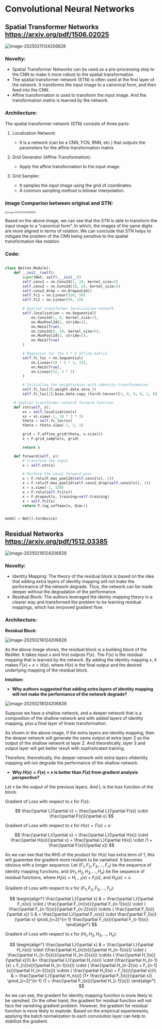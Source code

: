 # Convolutional Neural Networks

## Spatial Transformer Networks  https://arxiv.org/pdf/1506.02025



<img src="./assets/spatial-transformer-network.png" alt="image-20250211124206828" style="zoom:100%;" />

### Novelty:

- Spatial Transformer Networks can be used as a pre-processing step to the CNN to make it more robust to the spatial transformation.
- The spatial transformer network (STN) is often used at the first layer of the network. It transforms the input image to a canonical form, and then feed into the CNN.
- Affine transformation is used to transform the input image. And the transformation matrix is learned by the network.

### Architecture:

The spatial transformer network (STN) consists of three parts:

1. Localization Network:
    - It is a network (can be a CNN, FCN, RNN, etc.) that outputs the parameters for the affine transformation matrix.

2. Grid Generator (Affine Transformation):
    - Apply the affine transformation to the input image.

3. Grid Sampler:
    - It samples the input image using the grid of coordinates.
    - A common sampling method is bilinear interpolation.

### Image Comparion between original and STN:

<img src="./assets/original-vs-stn.png" alt="image-20250211124206828" style="zoom:50%;" />

Based on the above image, we can see that the STN is able to transform the input image to a "canonical form". In which, the images of the same digits are more aligned in terms of rotation. We can conclude that STN helps to mitigate the problem of the CNN being sensitive to the spatial transformation like rotation.

### Code:

```python

class Net(nn.Module):
    def __init__(self):
        super(Net, self).__init__()
        self.conv1 = nn.Conv2d(1, 10, kernel_size=5)
        self.conv2 = nn.Conv2d(10, 20, kernel_size=5)
        self.conv2_drop = nn.Dropout2d()
        self.fc1 = nn.Linear(320, 50)
        self.fc2 = nn.Linear(50, 10)

        # Spatial transformer localization-network
        self.localization = nn.Sequential(
            nn.Conv2d(1, 8, kernel_size=7),
            nn.MaxPool2d(2, stride=2),
            nn.ReLU(True),
            nn.Conv2d(8, 10, kernel_size=5),
            nn.MaxPool2d(2, stride=2),
            nn.ReLU(True)
        )

        # Regressor for the 3 * 2 affine matrix
        self.fc_loc = nn.Sequential(
            nn.Linear(10 * 3 * 3, 32),
            nn.ReLU(True),
            nn.Linear(32, 3 * 2)
        )

        # Initialize the weights/bias with identity transformation
        self.fc_loc[2].weight.data.zero_()
        self.fc_loc[2].bias.data.copy_(torch.tensor([1, 0, 0, 0, 1, 0], dtype=torch.float))

    # Spatial transformer network forward function
    def stn(self, x):
        xs = self.localization(x)
        xs = xs.view(-1, 10 * 3 * 3)
        theta = self.fc_loc(xs)
        theta = theta.view(-1, 2, 3)

        grid = F.affine_grid(theta, x.size())
        x = F.grid_sample(x, grid)

        return x

    def forward(self, x):
        # transform the input
        x = self.stn(x)

        # Perform the usual forward pass
        x = F.relu(F.max_pool2d(self.conv1(x), 2))
        x = F.relu(F.max_pool2d(self.conv2_drop(self.conv2(x)), 2))
        x = x.view(-1, 320)
        x = F.relu(self.fc1(x))
        x = F.dropout(x, training=self.training)
        x = self.fc2(x)
        return F.log_softmax(x, dim=1)


model = Net().to(device)

```

## Residual Networks https://arxiv.org/pdf/1512.03385
<img src="./assets/resnet-architecture.png" alt="image-20250218124206828" style="zoom:100%;" />

### Novelty:

- Identity Mapping: The theory of the residual block is based on the idea that adding extra layers of identity mapping will not make the performance of the network degrade. Thus, the network can be made deeper without the degradation of the performance.
- Residual Block: The authors leveraged the identiy mapping theory in a clearer way and transformed the problem to be learning residual mappings, which has imrpoved gradient flow.

### Architecture:

**Residual Block:**

<img src="./assets/resnet-residual-block.png" alt="image-20250218124206828" style="zoom:100%;" />

As the above image shows, the residual block is a building block of the ResNet. It takes  input $x$ and first outputs $F(x)$. The $F(x)$ is the residual mapping that is learned by the network. By adding the identity mapping $x$, it makes $F(x) + x = H(x)$, where $H(x)$ is the final output and the desired underlying mapping of the residual block.

**Intuition:**

- **Why authors suggested that adding extra layers of identity mapping will not make the performance of the network degrade?**

<img src="./assets/resnet-shallow-deepnetwork-comparison.png" alt="image-20250218124206828" style="zoom:100%;" />

Suppose we have a shallow network, and a deeper network that is a composition of the shallow network and with added layers of identity mapping, plus a final layer of linear transformation.

As shown in the above image, if the extra layers are identity mapping, then the deeper network will generate the same output at extra layer 2 as the output of the shallow network at layer 2. And theoretically, layer 3 and output layer will get better result with sophisticated training.

Therefore, theoretically, the deeper network with extra layers ofidentity mapping will not degrade the performance of the shallow network.

- **Why $H(x)=F(x)+x$ is better than $F(x)$ from gradient analysis perspective?**

Let $x$ be the output of the previous layers. And $L$ is the loss function of the block.

Gradient of Loss with respect to $x$ for $F(x)$:

$$
\frac{\partial L}{\partial x} = \frac{\partial L}{\partial F(x)} \cdot \frac{\partial F(x)}{\partial x}
$$

Gradient of Loss with respect to $x$ for $H(x)=F(x)+x$:

$$
\frac{\partial L}{\partial x} = \frac{\partial L}{\partial H(x)} \cdot \frac{\partial H(x)}{\partial x} = \frac{\partial L}{\partial H(x)} \cdot (1 + \frac{\partial F(x)}{\partial x})
$$


As we can see that the RHS of the product for $H(x)$ has extra term of 1, this will guarentee the gradient more resilient to be vanished. It becomes obvious with a longer sequence.
Let $(F_1,F_2,F_3,..., F_n)$ be the sequence of identity mapping functions, and  $(H_1,H_2,H_3,..., H_n)$ be the sequence of residual functions, where $H_i(x)=H_{i-1}(x)+F_i(x)$, and $H_0(x)=x$.

Gradient of Loss with respect to $x$ for $(F_1,F_2,F_3,..., F_n)$:



$$
\begin{align*}
\frac{\partial L}{\partial x}
& = \frac{\partial L}{\partial F_n(x)} \cdot ( \frac{\partial F_{n}(x)}{\partial F_{n-1}(x)}) \cdot ( \frac{\partial F_{n-1}(x)}{\partial F_{n-2}(x)}) \cdots ( \frac{\partial F_1(x)}{\partial x}) \\
& =  \frac{\partial L}{\partial F_n(x)} \cdot  \frac{\partial F_1(x)}{\partial x}  \prod_{i=2}^{n-1}  \frac{\partial F_i(x)}{\partial F_{i-1}(x)}
\end{align*}
$$

Gradient of Loss with respect to $x$ for $(H_1,H_2,H_3,..., H_n)$:

$$
\begin{align*}
\frac{\partial L}{\partial x} 
& = \frac{\partial L}{\partial H_n(x)} \cdot (\frac{\partial H_{n}(x)}{\partial H_{n-1}(x)}) \cdot ( \frac{\partial H_{n-1}(x)}{\partial H_{n-2}(x)}) \cdots ( \frac{\partial H_1(x)}{\partial x})\\
&= \frac{\partial L}{\partial H_n(x)} \cdot (\frac{\partial H_{n-1}(x) + F_{n}(x)}{\partial H_{n-1}(x)}) \cdot ( \frac{\partial H_{n-2}(x) + F_{n-1}(x)}{\partial H_{n-2}(x)}) \cdots ( \frac{\partial H_0(x) + F_1(x)}{\partial x})\\
& = \frac{\partial L}{\partial H_n(x)} (1+ \frac{\partial F_1(x)}{\partial x}) \prod_{i=2}^{n-1} (1 + \frac{\partial F_i(x)}{\partial H_{i-1}(x)})
\end{align*}
$$  


As we can see, the graident for identity mapping function is more likely to be vanished. On the other hand, the gradient for residual function will not face the vanishing gradient problem. However, the gradient for residual function is more likely to explode. Based on the empirical experiements, applying the batch normalization to each convolution layer can help to stabilize the gradient.






